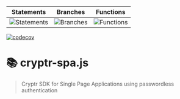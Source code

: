 | Statements                                                                         | Branches                                                                       | Functions                                                                        |
| ---------------------------------------------------------------------------------- | ------------------------------------------------------------------------------ | -------------------------------------------------------------------------------- |
| ![Statements](https://img.shields.io/badge/statements-72.57%25-red.svg?style=flat) | ![Branches](https://img.shields.io/badge/branches-56.39%25-red.svg?style=flat) | ![Functions](https://img.shields.io/badge/functions-75.34%25-red.svg?style=flat) |

[![codecov](https://codecov.io/gh/cryptr-auth/cryptr-spa-js/branch/master/graph/badge.svg?token=F21AODGJM4)](https://codecov.io/gh/cryptr-auth/cryptr-spa-js)

# 📚 cryptr-spa.js

> Cryptr SDK for Single Page Applications using passwordless authentication
